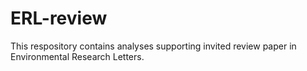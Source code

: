 # ERL-review
This respository contains analyses supporting invited review paper in Environmental Research Letters.
